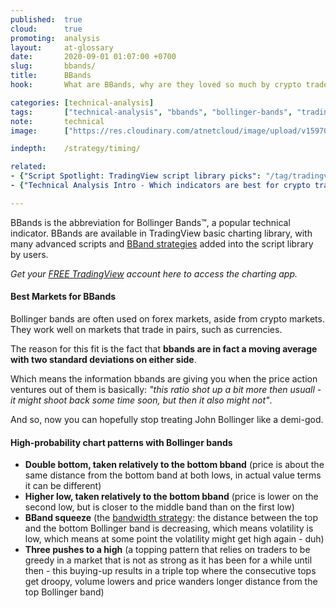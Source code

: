```yaml
---
published:  true
cloud:      true
promoting:  analysis
layout:     at-glossary
date:       2020-09-01 01:07:00 +0700
slug:       bbands/
title:      BBands
hook:       What are BBands, why are they loved so much by crypto traders and what are their highest probability patterns on the crypto markets. 

categories: [technical-analysis]
tags:       ["technical-analysis", "bbands", "bollinger-bands", "tradingview", "crypto-market"]
note:       technical
image:      ["https://res.cloudinary.com/atnetcloud/image/upload/v1597046889/atnet/strategy/w_widening_otucep.jpg"]

indepth:    /strategy/timing/

related:
- {"Script Spotlight: TradingView script library picks": "/tag/tradingview-script-review/"}
- {"Technical Analysis Intro - Which indicators are best for crypto trading": "/technical-analysis/"}

---
```


BBands is the abbreviation for Bollinger Bands&trade;, a popular technical indicator. BBands are available in TradingView basic charting library, with many advanced scripts and [BBand strategies](/scriptspotlight-bollinger-band-width-indicator/) added into the script library by users.

*Get your [FREE TradingView](https://bit.ly/at-tv-2020-globalcrypto) account here to access the charting app.*

#### Best Markets for BBands

Bollinger bands are often used on forex markets, aside from crypto markets. They work well on markets that trade in pairs, such as currencies.

The reason for this fit is the fact that **bbands are in fact a moving average with two standard deviations on either side**.

Which means the information bbands are giving you when the price action ventures out of them is basically: *"this ratio shot up a bit more then usuall - it might shoot back some time soon, but then it also might not"*.

And so, now you can hopefully stop treating John Bollinger like a demi-god.

#### High-probability chart patterns with Bollinger bands

* **Double bottom, taken relatively to the bottom bband** (price is about the same distance from the bottom band at both lows, in actual value terms it can be different)
* **Higher low, taken relatively to the bottom bband** (price is lower on the second low, but is closer to the middle band than on the first low)
* **BBand squeeze** (the [bandwidth strategy](/scriptspotlight-bollinger-band-width-indicator/): the distance between the top and the bottom Bollinger band is decreasing, which means volatility is low, which means at some point the volatility might get high again - duh)
* **Three pushes to a high** (a topping pattern that relies on traders to be greedy in a market that is not as strong as it has been for a while until then - this buying-up results in a triple top where the consecutive tops get droopy, volume lowers and price wanders longer distance from the top Bollinger band)
